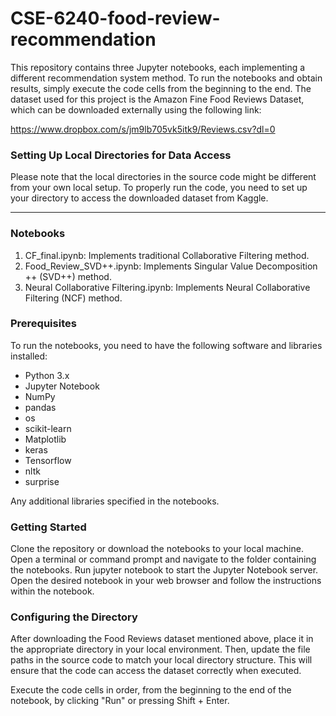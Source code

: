 # CSE-6240-food-review-recommendation
This repository contains three Jupyter notebooks, each implementing a different recommendation system method. To run the notebooks and obtain results, simply execute the code cells from the beginning to the end. The dataset used for this project is the Amazon Fine Food Reviews Dataset, which can be downloaded externally using the following link:

https://www.dropbox.com/s/jm9lb705vk5itk9/Reviews.csv?dl=0


### Setting Up Local Directories for Data Access

Please note that the local directories in the source code might be different from your own local setup. To properly run the code, you need to set up your directory to access the downloaded dataset from Kaggle.

---

### Notebooks
1. CF_final.ipynb: Implements traditional Collaborative Filtering method.
2. Food_Review_SVD++.ipynb: Implements Singular Value Decomposition ++ (SVD++) method.
3. Neural Collaborative Filtering.ipynb: Implements Neural Collaborative Filtering (NCF) method.

### Prerequisites
To run the notebooks, you need to have the following software and libraries installed:

- Python 3.x
- Jupyter Notebook
- NumPy
- pandas
- os
- scikit-learn
- Matplotlib
- keras
- Tensorflow
- nltk
- surprise

Any additional libraries specified in the notebooks.

### Getting Started
Clone the repository or download the notebooks to your local machine.
Open a terminal or command prompt and navigate to the folder containing the notebooks.
Run jupyter notebook to start the Jupyter Notebook server.
Open the desired notebook in your web browser and follow the instructions within the notebook.

### Configuring the Directory

After downloading the Food Reviews dataset mentioned above, place it in the appropriate directory in your local environment. Then, update the file paths in the source code to match your local directory structure. This will ensure that the code can access the dataset correctly when executed.

Execute the code cells in order, from the beginning to the end of the notebook, by clicking "Run" or pressing Shift + Enter.
